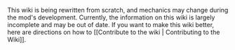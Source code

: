 This wiki is being rewritten from scratch, and mechanics may change during the mod's development.  Currently, the information on this wiki is largely incomplete and may be out of date.  If you want to make this wiki better, here are directions on how to [[Contribute to the wiki | Contributing to the Wiki]].